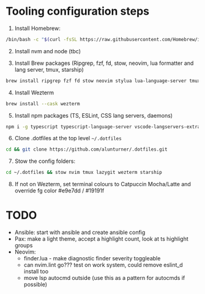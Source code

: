 # Tooling configuration steps

1. Install Homebrew:

```bash
/bin/bash -c "$(curl -fsSL https://raw.githubusercontent.com/Homebrew/install/HEAD/install.sh)"
```

2. Install nvm and node (tbc)

3. Install Brew packages (Ripgrep, fzf, fd, stow, neovim, lua formatter and lang server, tmux, starship)

```bash
brew install ripgrep fzf fd stow neovim stylua lua-language-server tmux starship
```

4. Install Wezterm

```bash
brew install --cask wezterm
```

5. Install npm packages (TS, ESLint, CSS lang servers, daemons)

```bash
npm i -g typescript typescript-language-server vscode-langservers-extracted css-variables-language-server cssmodules-language-server nodemon @fsouza/prettierd
```

6. Clone .dotfiles at the top level `~/.dotfiles`

```bash
cd && git clone https://github.com/alunturner/.dotfiles.git
```

7. Stow the config folders:

```bash
cd ~/.dotfiles && stow nvim tmux lazygit wezterm starship
```

8. If not on Wezterm, set terminal colours to Catpuccin Mocha/Latte and override fg color #e9e7dd / #19191f

# TODO

- Ansible: start with ansible and create ansible config
- Pax: make a light theme, accept a highlight count, look at ts highlight groups
- Neovim:
  - finder.lua - make diagnostic finder severity toggleable
  - can nvim.lint go??? test on work system, could remove eslint_d install too
  - move lsp autocmd outside (use this as a pattern for autocmds if possible)
